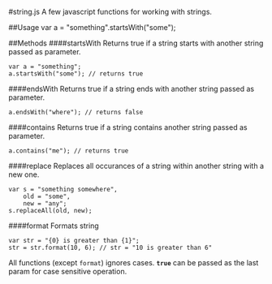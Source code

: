 #string.js
A few javascript functions for working with strings.

##Usage
	var a = "something".startsWith("some");

##Methods
####startsWith
Returns true if a string starts with another string passed as parameter.

	var a = "something";
	a.startsWith("some"); // returns true

####endsWith
Returns true if a string ends with another string passed as parameter.

	a.endsWith("where"); // returns false

####contains
Returns true if a string contains another string passed as parameter.

	a.contains("me"); // returns true
####replace
Replaces all occurances of a string within another string with a new one.

	var s = "something somewhere",
	    old = "some",
	    new = "any";
	s.replaceAll(old, new);
####format
Formats string

	var str = "{0} is greater than {1}";
	str = str.format(10, 6); // str = "10 is greater than 6"

All functions (except <code>format</code>) ignores cases. <code><b>true</b></code> can be passed as the last param for case sensitive operation.
